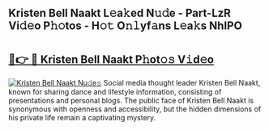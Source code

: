 ## Kristen Bell Naakt L𝚎a𝚔ed N𝚞𝚍e - Part-LzR Vi𝚍𝚎o P𝚑𝚘tos - H𝚘𝚝 O𝚗𝚕yf𝚊ns L𝚎a𝚔s NhIPO

# <h2><a href="http://kf2cm4g.oniu.top/?m=Kristen+Bell+Naakt">🔗👉 🔴 Kristen Bell Naakt P𝚑ot𝚘𝚜 V𝚒d𝚎o</a></h2>

[![Kristen Bell Naakt Nu𝚍e𝚜](https://i.imgur.com/0qMVB7G.gif)](http://kf2cm4g.oniu.top/?m=Kristen+Bell+Naakt)
Social media thought leader Kristen Bell Naakt, known for sharing dance and lifestyle information, consisting of presentations and personal blogs. The public face of Kristen Bell Naakt is synonymous with openness and accessibility, but the hidden dimensions of his private life remain a captivating mystery.  
